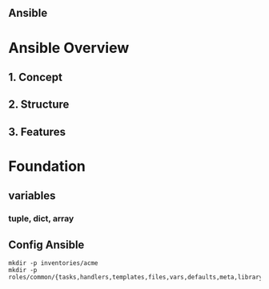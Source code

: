 Ansible
---

# Ansible Overview

## 1. Concept

## 2. Structure

## 3. Features


# Foundation
## variables
### tuple, dict, array 


Config Ansible
---

```
mkdir -p inventories/acme 
mkdir -p roles/common/{tasks,handlers,templates,files,vars,defaults,meta,library,module_utils,lookup_plugins}
```